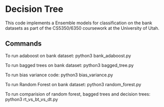 # Decision Tree

This code implements a Ensemble models for classification on the bank datasets as part of the CS5350/6350 coursework at the University of Utah.

## Commands

To run adaboost on bank dataset:
python3 bank_adaboost.py

To run bagged trees on bank dataset:
python3 bagged_tree.py

To run bias variance code:
python3 bias_variance.py

To run Random Forest on bank dataset:
python3 random_forest.py

To run comparision of random forest, bagged trees and decision trees:
python3 rt_vs_bt_vs_dt.py